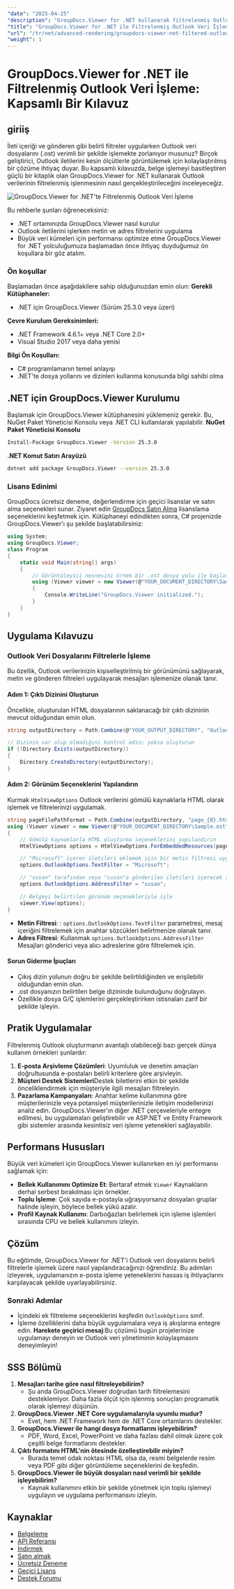 ```yaml
---
"date": "2025-04-25"
"description": "GroupDocs.Viewer for .NET kullanarak filtrelenmiş Outlook verilerini nasıl verimli bir şekilde oluşturacağınızı öğrenin. Bu kılavuz kurulum, uygulama ve iyileştirme tekniklerini kapsar."
"title": "GroupDocs.Viewer for .NET ile Filtrelenmiş Outlook Veri İşleme Kapsamlı Bir Kılavuz"
"url": "/tr/net/advanced-rendering/groupdocs-viewer-net-filtered-outlook-rendering-tutorial/"
"weight": 1
---
```


# GroupDocs.Viewer for .NET ile Filtrelenmiş Outlook Veri İşleme: Kapsamlı Bir Kılavuz
## giriiş
İleti içeriği ve gönderen gibi belirli filtreler uygularken Outlook veri dosyalarını (.ost) verimli bir şekilde işlemekte zorlanıyor musunuz? Birçok geliştirici, Outlook iletilerini kesin ölçütlerle görüntülemek için kolaylaştırılmış bir çözüme ihtiyaç duyar. Bu kapsamlı kılavuzda, belge işlemeyi basitleştiren güçlü bir kitaplık olan GroupDocs.Viewer for .NET kullanarak Outlook verilerinin filtrelenmiş işlenmesinin nasıl gerçekleştirileceğini inceleyeceğiz.

![GroupDocs.Viewer for .NET'te Filtrelenmiş Outlook Veri İşleme](/viewer/advanced-rendering/filtered-outlook-data-rendering-img.png)

Bu rehberle şunları öğreneceksiniz:
- .NET ortamınızda GroupDocs.Viewer nasıl kurulur
- Outlook iletilerini işlerken metin ve adres filtrelerini uygulama
- Büyük veri kümeleri için performansı optimize etme
GroupDocs.Viewer for .NET yolculuğumuza başlamadan önce ihtiyaç duyduğumuz ön koşullara bir göz atalım.
### Ön koşullar
Başlamadan önce aşağıdakilere sahip olduğunuzdan emin olun:
**Gerekli Kütüphaneler:**
- .NET için GroupDocs.Viewer (Sürüm 25.3.0 veya üzeri)

**Çevre Kurulum Gereksinimleri:**
- .NET Framework 4.6.1+ veya .NET Core 2.0+
- Visual Studio 2017 veya daha yenisi

**Bilgi Ön Koşulları:**
- C# programlamanın temel anlayışı
- .NET'te dosya yollarını ve dizinleri kullanma konusunda bilgi sahibi olma
## .NET için GroupDocs.Viewer Kurulumu
Başlamak için GroupDocs.Viewer kütüphanesini yüklemeniz gerekir. Bu, NuGet Paket Yöneticisi Konsolu veya .NET CLI kullanılarak yapılabilir.
**NuGet Paket Yöneticisi Konsolu**
```bash
Install-Package GroupDocs.Viewer -Version 25.3.0
```
**.NET Komut Satırı Arayüzü**
```bash
dotnet add package GroupDocs.Viewer --version 25.3.0
```
### Lisans Edinimi
GroupDocs ücretsiz deneme, değerlendirme için geçici lisanslar ve satın alma seçenekleri sunar. Ziyaret edin [GroupDocs Satın Alma](https://purchase.groupdocs.com/buy) lisanslama seçeneklerini keşfetmek için.
Kütüphaneyi edindikten sonra, C# projenizde GroupDocs.Viewer'ı şu şekilde başlatabilirsiniz:
```csharp
using System;
using GroupDocs.Viewer;
class Program
{
    static void Main(string[] args)
    {
        // Görüntüleyici nesnesini örnek bir .ost dosya yolu ile başlatın
        using (Viewer viewer = new Viewer(@"YOUR_DOCUMENT_DIRECTORY\Sample.ost"))
        {
            Console.WriteLine("GroupDocs.Viewer initialized.");
        }
    }
}
```
## Uygulama Kılavuzu
### Outlook Veri Dosyalarını Filtrelerle İşleme
Bu özellik, Outlook verilerinizin kişiselleştirilmiş bir görünümünü sağlayarak, metin ve gönderen filtreleri uygulayarak mesajları işlemenize olanak tanır.
#### Adım 1: Çıktı Dizinini Oluşturun
Öncelikle, oluşturulan HTML dosyalarının saklanacağı bir çıktı dizininin mevcut olduğundan emin olun.
```csharp
string outputDirectory = Path.Combine(@"YOUR_OUTPUT_DIRECTORY", "OutlookRendering");

// Dizinin var olup olmadığını kontrol edin; yoksa oluşturun
if (!Directory.Exists(outputDirectory))
{
    Directory.CreateDirectory(outputDirectory);
}
```
#### Adım 2: Görünüm Seçeneklerini Yapılandırın
Kurmak `HtmlViewOptions` Outlook verilerini gömülü kaynaklarla HTML olarak işlemek ve filtrelerinizi uygulamak.
```csharp
string pageFilePathFormat = Path.Combine(outputDirectory, "page_{0}.html");
using (Viewer viewer = new Viewer(@"YOUR_DOCUMENT_DIRECTORY\Sample.ost"))
{
    // Gömülü kaynaklarla HTML oluşturma seçeneklerini yapılandırın
    HtmlViewOptions options = HtmlViewOptions.ForEmbeddedResources(pageFilePathFormat);

    // "Microsoft" içeren iletileri eklemek için bir metin filtresi uygulayın
    options.OutlookOptions.TextFilter = "Microsoft";

    // "susan" tarafından veya "susan"a gönderilen iletileri içerecek şekilde bir adres filtresi uygulayın
    options.OutlookOptions.AddressFilter = "susan";

    // Belgeyi belirtilen görünüm seçenekleriyle işle
    viewer.View(options);
}
```
- **Metin Filtresi**: : `options.OutlookOptions.TextFilter` parametresi, mesaj içeriğini filtrelemek için anahtar sözcükleri belirtmenize olanak tanır.
- **Adres Filtresi**: Kullanmak `options.OutlookOptions.AddressFilter` Mesajları gönderici veya alıcı adreslerine göre filtrelemek için.
#### Sorun Giderme İpuçları
- Çıkış dizin yolunun doğru bir şekilde belirtildiğinden ve erişilebilir olduğundan emin olun.
- .ost dosyanızın belirtilen belge dizininde bulunduğunu doğrulayın.
- Özellikle dosya G/Ç işlemlerini gerçekleştirirken istisnaları zarif bir şekilde işleyin.
## Pratik Uygulamalar
Filtrelenmiş Outlook oluşturmanın avantajlı olabileceği bazı gerçek dünya kullanım örnekleri şunlardır:
1. **E-posta Arşivleme Çözümleri**: Uyumluluk ve denetim amaçları doğrultusunda e-postaları belirli kriterlere göre arşivleyin.
2. **Müşteri Destek Sistemleri**Destek biletlerini etkin bir şekilde önceliklendirmek için müşteriyle ilgili mesajları filtreleyin.
3. **Pazarlama Kampanyaları**: Anahtar kelime kullanımına göre müşterilerinizle veya potansiyel müşterilerinizle iletişim modellerinizi analiz edin.
GroupDocs.Viewer'ın diğer .NET çerçeveleriyle entegre edilmesi, bu uygulamaları geliştirebilir ve ASP.NET ve Entity Framework gibi sistemler arasında kesintisiz veri işleme yetenekleri sağlayabilir.
## Performans Hususları
Büyük veri kümeleri için GroupDocs.Viewer kullanırken en iyi performansı sağlamak için:
- **Bellek Kullanımını Optimize Et**: Bertaraf etmek `Viewer` Kaynakların derhal serbest bırakılması için örnekler.
- **Toplu İşleme**: Çok sayıda e-postayla uğraşıyorsanız dosyaları gruplar halinde işleyin, böylece bellek yükü azalır.
- **Profil Kaynak Kullanımı**: Darboğazları belirlemek için işleme işlemleri sırasında CPU ve bellek kullanımını izleyin.
## Çözüm
Bu eğitimde, GroupDocs.Viewer for .NET'i Outlook veri dosyalarını belirli filtrelerle işlemek üzere nasıl yapılandıracağınızı öğrendiniz. Bu adımları izleyerek, uygulamanızın e-posta işleme yeteneklerini hassas iş ihtiyaçlarını karşılayacak şekilde uyarlayabilirsiniz.
### Sonraki Adımlar
- İçindeki ek filtreleme seçeneklerini keşfedin `OutlookOptions` sınıf.
- İşleme özelliklerini daha büyük uygulamalara veya iş akışlarına entegre edin.
**Harekete geçirici mesaj**:Bu çözümü bugün projelerinize uygulamayı deneyin ve Outlook veri yönetiminin kolaylaşmasını deneyimleyin!
## SSS Bölümü
1. **Mesajları tarihe göre nasıl filtreleyebilirim?**
   - Şu anda GroupDocs.Viewer doğrudan tarih filtrelemesini desteklemiyor. Daha fazla ölçüt için işlenmiş sonuçları programatik olarak işlemeyi düşünün.
2. **GroupDocs.Viewer .NET Core uygulamalarıyla uyumlu mudur?**
   - Evet, hem .NET Framework hem de .NET Core ortamlarını destekler.
3. **GroupDocs.Viewer ile hangi dosya formatlarını işleyebilirim?**
   - PDF, Word, Excel, PowerPoint ve daha fazlası dahil olmak üzere çok çeşitli belge formatlarını destekler.
4. **Çıktı formatını HTML'nin ötesinde özelleştirebilir miyim?**
   - Burada temel odak noktası HTML olsa da, resmi belgelerde resim veya PDF gibi diğer görüntüleme seçeneklerini de keşfedin.
5. **GroupDocs.Viewer ile büyük dosyaları nasıl verimli bir şekilde işleyebilirim?**
   - Kaynak kullanımını etkin bir şekilde yönetmek için toplu işlemeyi uygulayın ve uygulama performansını izleyin.
## Kaynaklar
- [Belgeleme](https://docs.groupdocs.com/viewer/net/)
- [API Referansı](https://reference.groupdocs.com/viewer/net/)
- [İndirmek](https://releases.groupdocs.com/viewer/net/)
- [Satın almak](https://purchase.groupdocs.com/buy)
- [Ücretsiz Deneme](https://releases.groupdocs.com/viewer/net/)
- [Geçici Lisans](https://purchase.groupdocs.com/temporary-license/)
- [Destek Forumu](https://forum.groupdocs.com/c/viewer/9)